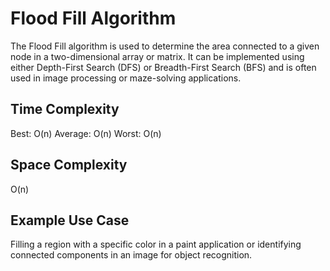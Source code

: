 # Flood Fill Algorithm

The Flood Fill algorithm is used to determine the area connected to a given node in a two-dimensional array or matrix. It can be implemented using either Depth-First Search (DFS) or Breadth-First Search (BFS) and is often used in image processing or maze-solving applications.

## Time Complexity

Best: O(n)
Average: O(n)
Worst: O(n)

## Space Complexity

O(n)

## Example Use Case

Filling a region with a specific color in a paint application or identifying connected components in an image for object recognition.
